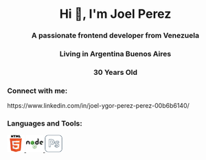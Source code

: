 <h1 align="center">Hi 👋, I'm Joel Perez</h1>
<h3 align="center">A passionate frontend developer from Venezuela</h3>
<h3 align="center">Living in Argentina Buenos Aires</h3>
<h3 align="center">30 Years Old</h3>



<h3 align="left">Connect with me:</h3>
<p align="left">
  https://www.linkedin.com/in/joel-ygor-perez-perez-00b6b6140/
</p>
</p>

<h3 align="left">Languages and Tools:</h3>
<p align="left"> <a href="https://www.w3.org/html/" target="_blank" rel="noreferrer"> <img src="https://raw.githubusercontent.com/devicons/devicon/master/icons/html5/html5-original-wordmark.svg" alt="html5" width="40" height="40"/> </a> <a href="https://nodejs.org" target="_blank" rel="noreferrer"> <img src="https://raw.githubusercontent.com/devicons/devicon/master/icons/nodejs/nodejs-original-wordmark.svg" alt="nodejs" width="40" height="40"/> </a> <a href="https://www.photoshop.com/en" target="_blank" rel="noreferrer"> <img src="https://raw.githubusercontent.com/devicons/devicon/master/icons/photoshop/photoshop-line.svg" alt="photoshop" width="40" height="40"/> </a> </p>
